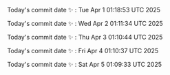Today's commit date ✨ : Tue Apr 1 01:18:53 UTC 2025 

Today's commit date ✨ : Wed Apr 2 01:11:34 UTC 2025 

Today's commit date ✨ : Thu Apr 3 01:10:44 UTC 2025 

Today's commit date ✨ : Fri Apr 4 01:10:37 UTC 2025 

Today's commit date ✨ : Sat Apr 5 01:09:33 UTC 2025 

